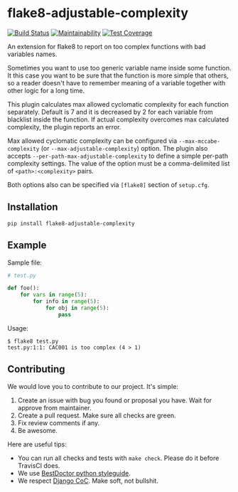 # flake8-adjustable-complexity

[![Build Status](https://github.com/best-doctor/flake8-adjustable-complexity/actions/workflows/build.yml/badge.svg?branch=master)](https://github.com/best-doctor/flake8-adjustable-complexity/actions/workflows/build.yml)
[![Maintainability](https://api.codeclimate.com/v1/badges/544649e16b4cf6645ad3/maintainability)](https://codeclimate.com/github/best-doctor/flake8-adjustable-complexity/maintainability)
[![Test Coverage](https://api.codeclimate.com/v1/badges/544649e16b4cf6645ad3/test_coverage)](https://codeclimate.com/github/best-doctor/flake8-adjustable-complexity/test_coverage)

An extension for flake8 to report on too complex functions with bad variables names.

Sometimes you want to use too generic variable name inside some function.
It this case you want to be sure that the function is more simple that
others, so a reader doesn't have to remember meaning of a variable
together with other logic for a long time.

This plugin calculates max allowed cyclomatic complexity for each function
separately. Default is 7 and it is decreased by 2 for each variable from
blacklist inside the function. If actual complexity overcomes max calculated
complexity, the plugin reports an error.

Max allowed cyclomatic complexity can be configured via
`--max-mccabe-complexity` (or `--max-adjustable-complexity`) option. The plugin
also accepts `--per-path-max-adjustable-complexity` to define a simple per-path
complexity settings. The value of the option must be a comma-delimited list
of `<path>:<complexity>` pairs.

Both options also can be specified via `[flake8]` section of `setup.cfg`.

## Installation

```terminal
pip install flake8-adjustable-complexity
```

## Example

Sample file:

```python
# test.py

def foo():
    for vars in range(5):
        for info in range(5):
            for obj in range(5):
                pass
```

Usage:

```terminal
$ flake8 test.py
test.py:1:1: CAC001 is too complex (4 > 1)
```

## Contributing

We would love you to contribute to our project. It's simple:

1. Create an issue with bug you found or proposal you have.
   Wait for approve from maintainer.
1. Create a pull request. Make sure all checks are green.
1. Fix review comments if any.
1. Be awesome.

Here are useful tips:

- You can run all checks and tests with `make check`.
  Please do it before TravisCI does.
- We use [BestDoctor python styleguide](https://github.com/best-doctor/guides/blob/master/guides/en/python_styleguide.md).
- We respect [Django CoC](https://www.djangoproject.com/conduct/).
  Make soft, not bullshit.
